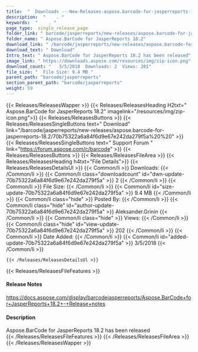 ```yaml
---
title:  "  Downloads ---New-Releases-aspose.barcode-for-jasperreports-18.2 . " 
description:  "    . " 
keywords:  "    . " 
page_type:  single_release_page
folder_link: " barcode/jasperreports/new-releases/aspose.barcode-for-jasperreports-18.2/"
folder_name: " Aspose.BarCode for JasperReports 18.2"
download_link: " /barcode/jasperreports/new-releases/aspose.barcode-for-jasperreports-18.2/70b75322a6a84f6d9e67e242da279f5a"
download_text: " Download"
Intro_text: " Aspose.BarCode for JasperReports 18.2 has been released"
image_link: " https://downloads.aspose.com/resources/img/zip-icon.png"
download_count: "   3/5/2018  Downloads: 2  Views: 201"
file_size: "  File Size: 9.4 MB "
parent_path: "barcode/jasperreports"
section_parent_path: "barcode/jasperreports"
weight: 59 
---
```


{{< Releases/ReleasesWapper >}}
  {{< Releases/ReleasesHeading H2txt=" Aspose.BarCode for JasperReports 18.2" imagelink="/resources/img/zip-icon.png">}}
  {{< Releases/ReleasesButtons >}}
    {{< Releases/ReleasesSingleButtons text=" Download" link="/barcode/jasperreports/new-releases/aspose.barcode-for-jasperreports-18.2/70b75322a6a84f6d9e67e242da279f5a%20%20" >}}
    {{< Releases/ReleasesSingleButtons text=" Support Forum " link="https://forum.aspose.com/c/barcode" >}}
  {{< Releases/ReleasesButtons >}}
  {{< Releases/ReleasesFileArea >}}
    {{< Releases/ReleasesHeading h4txt="File Details">}}
    {{< Releases/ReleasesDetailsUl >}}
            {{< Common/li  >}} Downloads: {{< /Common/li >}} 
      {{< Common/li class="downloadcount" id="dwn-update-70b75322a6a84f6d9e67e242da279f5a" >}} 2 {{< /Common/li >}} 
      {{< Common/li  >}} File Size: {{< /Common/li >}} 
      {{< Common/li id="size-update-70b75322a6a84f6d9e67e242da279f5a" >}} 9.4 MB {{< /Common/li >}} 
      {{< Common/li  class="hide" >}} Posted By: {{< /Common/li >}} 
      {{< Common/li class="hide" id="author-update-70b75322a6a84f6d9e67e242da279f5a" >}} Aleksander.Grinin {{< /Common/li >}} 
      {{< Common/li class="hide"  >}} Views: {{< /Common/li >}} 
      {{< Common/li class="hide" id="view-update-70b75322a6a84f6d9e67e242da279f5a" >}} 202 {{< /Common/li >}} 
      {{< Common/li  >}} Date Added: {{< /Common/li >}} 
      {{< Common/li id="added-update-70b75322a6a84f6d9e67e242da279f5a" >}} 3/5/2018 {{< /Common/li >}} 

    {{< /Releases/ReleasesDetailsUl >}}

  {{< Releases/ReleasesFileFeatures >}}
      <h4>Release Notes</h4><div><a href="https://docs.aspose.com/display/barcodejasperreports/Aspose.BarCode+for+JasperReports+18.2+-+Release+notes">https://docs.aspose.com/display/barcodejasperreports/Aspose.BarCode+for+JasperReports+18.2+-+Release+notes</a></div><h4>Description</h4><div class="HTMLDescription">Aspose.BarCode for JasperReports 18.2 has been released</div>
  {{< /Releases/ReleasesFileFeatures >}}
 {{< /Releases/ReleasesFileArea >}}
{{< /Releases/ReleasesWapper >}}



